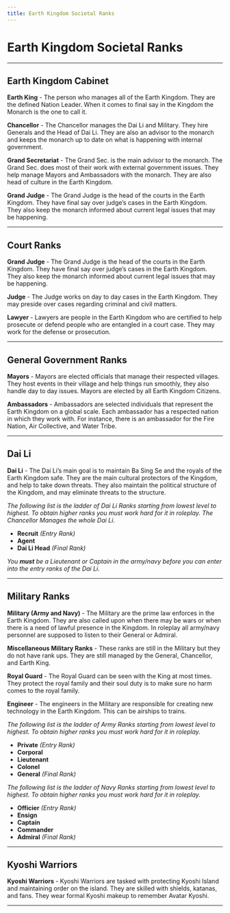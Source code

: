 ```yaml
---
title: Earth Kingdom Societal Ranks
---
```


# Earth Kingdom Societal Ranks
* * *
## Earth Kingdom Cabinet

**Earth King** - The person who manages all of the Earth Kingdom. They are the defined Nation Leader. When it comes to final say in the Kingdom the Monarch is the one to call it. 

**Chancellor** - The Chancellor manages the Dai Li and Military. They hire Generals and the Head of Dai Li. They are also an advisor to the monarch and keeps the monarch up to date on what is happening with internal government.

**Grand Secretariat** - The Grand Sec. is the main advisor to the monarch. The Grand Sec. does most of their work with external government issues. They help manage Mayors and Ambassadors with the monarch. They are also head of culture in the Earth Kingdom. 

**Grand Judge** - The Grand Judge is the head of the courts in the Earth Kingdom. They have final say over judge’s cases in the Earth Kingdom. They also keep the monarch informed about current legal issues that may be happening. 
* * *

## Court Ranks

**Grand Judge** - The Grand Judge is the head of the courts in the Earth Kingdom. They have final say over judge’s cases in the Earth Kingdom. They also keep the monarch informed about current legal issues that may be happening. 

**Judge** - The Judge works on day to day cases in the Earth Kingdom. They may preside over cases regarding criminal and civil matters. 

**Lawyer** - Lawyers are people in the Earth Kingdom who are certified to help prosecute or defend people who are entangled in a court case. They may work for the defense or prosecution.
* * *

## General Government Ranks

**Mayors** - Mayors are elected officials that manage their respected villages. They host events in their village and help things run smoothly, they also handle day to day issues. Mayors are elected by all Earth Kingdom Citizens.

**Ambassadors** - Ambassadors are selected individuals that represent the Earth Kingdom on a global scale. Each ambassador has a respected nation in which they work with. For instance, there is an ambassador for the Fire Nation, Air Collective, and Water Tribe. 
* * *

## Dai Li

**Dai Li** - The Dai Li’s main goal is to maintain Ba Sing Se and the royals of the Earth Kingdom safe. They are the main cultural protectors of the Kingdom, and help to take down threats. They also maintain the political structure of the Kingdom, and may eliminate threats to the structure. 

*The following list is the ladder of Dai Li Ranks starting from lowest level to highest. To obtain higher ranks you must work hard for it in roleplay. The Chancellor Manages the whole Dai Li.*

- **Recruit** *(Entry Rank)*
- **Agent**
- **Dai Li Head** *(Final Rank)*

*You* ***must*** *be a Lieutenant or Captain in the army/navy before you can enter into the entry ranks of the Dai Li.*
* * *

## Military Ranks

**Military (Army and Navy)** - The Military are the prime law enforces in the Earth Kingdom. They are also called upon when there may be wars or when there is a need of lawful presence in the Kingdom. In roleplay all army/navy personnel are supposed to listen to their General or Admiral. 

**Miscellaneous Military Ranks** - These ranks are still in the Military but they do not have rank ups. They are still managed by the General, Chancellor, and Earth King. 

**Royal Guard** - The Royal Guard can be seen with the King at most times. They protect the royal family and their soul duty is to make sure no harm comes to the royal family. 

**Engineer** - The engineers in the Military are responsible for creating new technology in the Earth Kingdom. This can be airships to trains. 

*The following list is the ladder of Army Ranks starting from lowest level to highest. To obtain higher ranks you must work hard for it in roleplay.*

- **Private** *(Entry Rank)*
- **Corporal**
- **Lieutenant**
- **Colonel**
- **General** *(Final Rank)*

*The following list is the ladder of Navy Ranks starting from lowest level to highest. To obtain higher ranks you must work hard for it in roleplay.*

- **Officier** *(Entry Rank)*
- **Ensign**
- **Captain**
- **Commander**
- **Admiral** *(Final Rank)*
* * *

## Kyoshi Warriors

**Kyoshi Warriors** - Kyoshi Warriors are tasked with protecting Kyoshi Island and maintaining order on the island. They are skilled with shields, katanas, and fans. They wear formal Kyoshi makeup to remember Avatar Kyoshi.
* * *